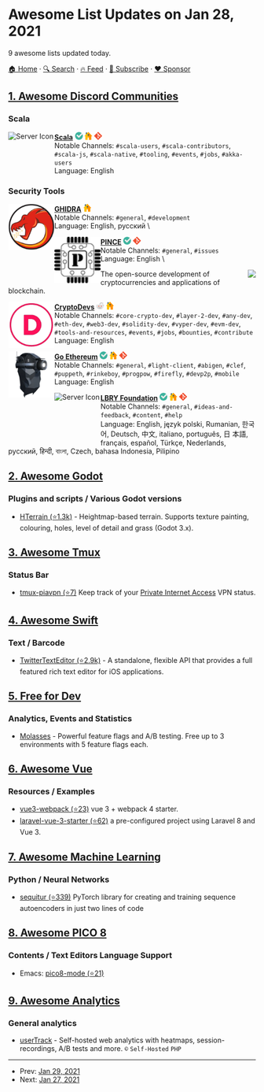 # Awesome List Updates on Jan 28, 2021

9 awesome lists updated today.

[🏠 Home](/README.md) · [🔍 Search](https://www.trackawesomelist.com/search/) · [🔥 Feed](https://www.trackawesomelist.com/rss.xml) · [📮 Subscribe](https://trackawesomelist.us17.list-manage.com/subscribe?u=d2f0117aa829c83a63ec63c2f&id=36a103854c) · [❤️  Sponsor](https://github.com/sponsors/theowenyoung)



## [1. Awesome Discord Communities](/content/mhxion/awesome-discord-communities/README.md)

### Scala

<img align="left" height="94px" width="94px" alt="Server Icon" src="https://github.com/mhxion/awesome-discord-communities/raw/main/images/server_icons/scala.webp">

[**Scala**](https://discord.com/invite/scala) [<img height="16px" width="16px" alt="Official Badge" src="https://github.com/mhxion/awesome-discord-communities/raw/main/images/badges/official.webp">](https://github.com/mhxion/awesome-discord-communities/blob/main/README.md/badges.md#official-identification-badge) [<img height="16px" width="16px" alt="Homepage URL" src="https://github.com/mhxion/awesome-discord-communities/raw/main/images/badges/homepage.webp">](https://www.scala-lang.org/) [<img height="16px" width="16px" alt="Git Repository" src="https://github.com/mhxion/awesome-discord-communities/raw/main/images/badges/git.webp">](https://github.com/scala) \
Notable Channels: `#scala-users`, `#scala-contributors`, `#scala-js`, `#scala-native`, `#tooling`, `#events`, `#jobs`, `#akka-users` \
Language: English
### Security Tools

<img align="left" height="94px" width="94px" alt="Server Icon" src="https://github.com/mhxion/awesome-discord-communities/raw/main/images/server_icons/ghidra.webp">

[**GHIDRA**](https://discord.gg/S4tQnUB) [<img height="16px" width="16px" alt="Homepage URL" src="https://github.com/mhxion/awesome-discord-communities/raw/main/images/badges/homepage.webp">](https://ghidra.re/) \
Notable Channels: `#general`, `#development` \
Language: English, русский \ <br>

<img align="left" height="94px" width="94px" alt="Server Icon" src="https://github.com/mhxion/awesome-discord-communities/raw/main/images/server_icons/pince.webp">

[**PINCE**](https://discord.com/invite/KCNDp9m) [<img height="16px" width="16px" alt="Official Badge" src="https://github.com/mhxion/awesome-discord-communities/raw/main/images/badges/official.webp">](https://github.com/mhxion/awesome-discord-communities/blob/main/README.md/badges.md#official-identification-badge) [<img height="16px" width="16px" alt="Git Repository" src="https://github.com/mhxion/awesome-discord-communities/raw/main/images/badges/git.webp">](https://github.com/korcankaraokcu/PINCE) \
Notable Channels: `#general`, `#issues` \
Language: English \ <br>

[<img align="right" width="16" height="16" src="https://github.com/mhxion/awesome-discord-communities/raw/main/images/up_arrow.png" alt="Back to top">](#contents)

The open-source development of cryptocurrencies and applications of blockchain.

<img align="left" height="94px" width="94px" alt="Server Icon" src="https://github.com/mhxion/awesome-discord-communities/raw/main/images/server_icons/cryptodevs.webp">

[**CryptoDevs**](https://discord.com/invite/EDA6M3R) [<img height="16px" width="16px" alt="Reddit Badge" src="https://github.com/mhxion/awesome-discord-communities/raw/main/images/badges/reddit.webp">](https://github.com/mhxion/awesome-discord-communities/blob/main/README.md/badges.md#reddit-badge) [<img height="16px" width="16px" alt="Homepage URL" src="https://github.com/mhxion/awesome-discord-communities/raw/main/images/badges/homepage.webp">](https://www.reddit.com/r/cryptodevs/) \
Notable Channels: `#core-crypto-dev`, `#layer-2-dev`, `#any-dev`, `#eth-dev`, `#web3-dev`, `#solidity-dev`, `#vyper-dev`, `#evm-dev`, `#tools-and-resources`, `#events`, `#jobs`, `#bounties`, `#contribute` \
Language: English

<img align="left" height="94px" width="94px" alt="Server Icon" src="https://github.com/mhxion/awesome-discord-communities/raw/main/images/server_icons/go_ethereum.webp">

[**Go Ethereum**](https://discord.com/invite/nthXNEv) [<img height="16px" width="16px" alt="Official Badge" src="https://github.com/mhxion/awesome-discord-communities/raw/main/images/badges/official.webp">](https://github.com/mhxion/awesome-discord-communities/blob/main/README.md/badges.md#official-identification-badge) [<img height="16px" width="16px" alt="Homepage URL" src="https://github.com/mhxion/awesome-discord-communities/raw/main/images/badges/homepage.webp">](https://geth.ethereum.org/) [<img height="16px" width="16px" alt="Git Repository" src="https://github.com/mhxion/awesome-discord-communities/raw/main/images/badges/git.webp">](https://github.com/ethereum/go-ethereum) \
Notable Channels: `#general`, `#light-client`, `#abigen`, `#clef`, `#puppeth`, `#rinkeboy`, `#progpow`, `#firefly`, `#devp2p`, `#mobile` \
Language: English

<img align="left" height="94px" width="94px" alt="Server Icon" src="https://github.com/mhxion/awesome-discord-communities/raw/main/images/server_icons/lbry_foundation.webp">

[**LBRY Foundation**](https://discord.com/invite/Z3bERWA) [<img height="16px" width="16px" alt="Official Badge" src="https://github.com/mhxion/awesome-discord-communities/raw/main/images/badges/official.webp">](https://github.com/mhxion/awesome-discord-communities/blob/main/README.md/badges.md#official-identification-badge) [<img height="16px" width="16px" alt="Homepage URL" src="https://github.com/mhxion/awesome-discord-communities/raw/main/images/badges/homepage.webp">](https://lbry.com/) [<img height="16px" width="16px" alt="Git Repository" src="https://github.com/mhxion/awesome-discord-communities/raw/main/images/badges/git.webp">](https://github.com/lbryio/) \
Notable Channels: `#general`, `#ideas-and-feedback`, `#content`, `#help` \
Language: English, język polski, Rumanian, 한국어, Deutsch, 中文, italiano, português, 日 本語, français, español, Türkçe, Nederlands, русский, हिन्दी, বাংলা, Czech, bahasa Indonesia, Pilipino

## [2. Awesome Godot](/content/godotengine/awesome-godot/README.md)

### Plugins and scripts / Various Godot versions

*   [HTerrain (⭐1.3k)](https://github.com/Zylann/godot_heightmap_plugin) - Heightmap-based terrain. Supports texture painting, colouring, holes, level of detail and grass (Godot 3.x).

## [3. Awesome Tmux](/content/rothgar/awesome-tmux/README.md)

### Status Bar

*   [tmux-piavpn (⭐7)](https://github.com/Brutuski/tmux-piavpn) Keep track of your [Private Internet Access](https://www.privateinternetaccess.com/) VPN status.

## [4. Awesome Swift](/content/matteocrippa/awesome-swift/README.md)

### Text / Barcode

*   [TwitterTextEditor (⭐2.9k)](https://github.com/twitter/TwitterTextEditor) - A standalone, flexible API that provides a full featured rich text editor for iOS applications.

## [5. Free for Dev](/content/ripienaar/free-for-dev/README.md)

### Analytics, Events and Statistics

*   [Molasses](https://www.molasses.app) - Powerful feature flags and A/B testing. Free up to 3 environments with 5 feature flags each.

## [6. Awesome Vue](/content/vuejs/awesome-vue/README.md)

### Resources / Examples

*   [vue3-webpack (⭐23)](https://github.com/boussadjra/vue3-webpack) vue 3 + webpack 4 starter.
*   [laravel-vue-3-starter (⭐62)](https://github.com/boussadjra/laravel-vue-3-starter) a pre-configured project using Laravel 8 and Vue 3.

## [7. Awesome Machine Learning](/content/josephmisiti/awesome-machine-learning/README.md)

### Python / Neural Networks

*   [sequitur (⭐339)](https://github.com/shobrook/sequitur) PyTorch library for creating and training sequence autoencoders in just two lines of code

## [8. Awesome PICO 8](/content/pico-8/awesome-PICO-8/README.md)

### Contents / Text Editors Language Support

*   Emacs: [pico8-mode (⭐21)](https://github.com/Kaali/pico8-mode)

## [9. Awesome Analytics](/content/newTendermint/awesome-analytics/README.md)

### General analytics

*   [userTrack](https://www.usertrack.net/) - Self-hosted web analytics with heatmaps, session-recordings, A/B tests and more. `©` `Self-Hosted` `PHP`

---

- Prev: [Jan 29, 2021](/content/2021/01/29/README.md)
- Next: [Jan 27, 2021](/content/2021/01/27/README.md)